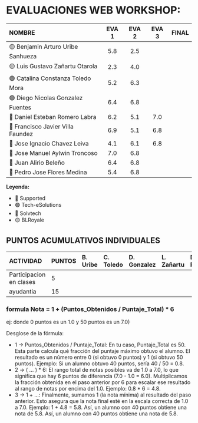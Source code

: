 # EVALUACIONES WEB WORKSHOP:

| NOMBRE | EVA 1 |  EVA 2 | EVA 3 | FINAL |
|:-------|:----------:|:------:|:------:|:------------------:|
| 🟡 Benjamin Arturo Uribe Sanhueza |5.8|2.5| | | 
| 🟡 Luis Gustavo Zañartu Otarola   |2.3|4.0| | | 
| 🟢 Catalina Constanza Toledo Mora |5.2|6.3| | | 
| 🟢 Diego Nicolas Gonzalez Fuentes |6.4|6.8| | | 
| 🔴 Daniel Esteban Romero Labra    |6.2|5.1|7.0 | | 
| 🔴 Francisco Javier Villa Faundez |6.9|5.1|6.8| | 
| 🔴 Jose Ignacio Chavez Leiva      |4.1|6.1|6.8 | | 
| 🔵 Jose Manuel Aylwin Troncoso    |7.0|6.8| | | 
| 🔵 Juan Alirio Beleño             |6.4|6.8| | | 
| 🔵 Pedro Jose Flores Medina       |5.4|6.8| | | 

**Leyenda:**
- 🔴 Supported
- 🟢 Tech-eSolutions
- 🔵 Solvtech
- 🟡 BLRoyale


## PUNTOS ACUMULATIVOS INDIVIDUALES

| ACTIVIDAD               | PUNTOS | B. Uribe | C. Toledo | D. Gonzalez | L. Zañartu | D. Romero | F. Villa | J. Chavez | J. Aylwin | J. Beleño | P. Flores |
| :---------------------- | :----- | :------- | :-------- | :---------- | :--------- | :-------- | :------- | :-------- | :-------- | :-------- | :-------- |
| Participacion en clases | 5      |          |           |             |            |           |          |           |           |           |           |
| ayudantia               | 15     |          |           |             |            |         |          |           |           |           |           |



### formula Nota = 1 + (Puntos_Obtenidos / Puntaje_Total) * 6
ej: donde 0 puntos es un 1.0 y 50 puntos es un 7.0)
   

 Desglose de la fórmula:

- 1 -> Puntos_Obtenidos / Puntaje_Total: En tu caso, Puntaje_Total es 50. Esta parte calcula qué fracción del puntaje máximo obtuvo el alumno. El resultado es un número entre 0 (si obtuvo 0 puntos) y 1 (si obtuvo 50 puntos).
    Ejemplo: Si un alumno obtuvo 40 puntos, sería 40 / 50 = 0.8.
- 2 -> ( ... ) * 6: El rango total de notas posibles va de 1.0 a 7.0, lo que significa que hay 6 puntos de diferencia (7.0 - 1.0 = 6.0). Multiplicamos la fracción obtenida en el paso anterior por 6 para escalar ese resultado al rango de notas por encima del 1.0.
    Ejemplo: 0.8 * 6 = 4.8.
- 3 -> 1 + ...: Finalmente, sumamos 1 (la nota mínima) al resultado del paso anterior. Esto asegura que la nota final esté en la escala correcta de 1.0 a 7.0.
    Ejemplo: 1 + 4.8 = 5.8.
    Así, un alumno con 40 puntos obtiene una nota de 5.8.
    Así, un alumno con 40 puntos obtiene una nota de 5.8.
